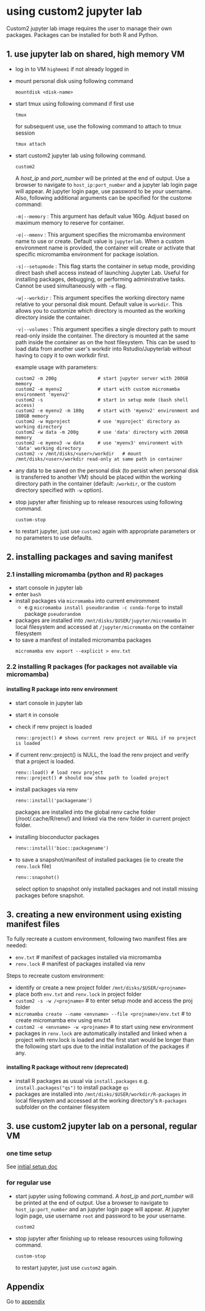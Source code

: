# using custom2 jupyter lab

Custom2 jupyter lab image requires the user to manage their own packages. Packages can be installed for both R and Python.


## 1. use jupyter lab on shared, high memory VM
- log in to VM `highmem1` if not already logged in
- mount personal disk using following command
    ```
    mountdisk <disk-name>
    ```
- start tmux using following command if first use
    ```
    tmux
    ```
    for subsequent use, use the following command to attach to tmux session
    ```
    tmux attach
    ```
- start custom2 jupyter lab using following command. 
    ```
    custom2
    ```
    A _host_ip_ and _port_number_ will be
    printed at the end of output. Use a browser to navigate to
    ```host_ip:port_number``` and a jupyter lab login page will appear. At jupyter
    login page, use password to be _your_ username.
    Also, following additional arguments can be specified for the custome command:

    `-m|--memory` : This argument has default value 160g. Adjust based on maximum memory to reserve for container.

    `-e|--mmenv` : This argument specifies the micromamba environment name to use or create. Default value is `jupyterlab`. When a custom environment name is provided, the container will create or activate that specific micromamba environment for package isolation.

    `-s|--setupmode` : This flag starts the container in setup mode, providing direct bash shell access instead of launching Jupyter Lab. Useful for installing packages, debugging, or performing administrative tasks. Cannot be used simultaneously with `-e` flag.

    `-w|--workdir` : This argument specifies the working directory name relative to your personal disk mount. Default value is `workdir`. This allows you to customize which directory is mounted as the working directory inside the container.

    `-v|--volumes` : This argument specifies a single directory path to mount read-only inside the container. The directory is mounted at the same path inside the container as on the host filesystem. This can be used to load data from another user's workdir into Rstudio/Jupyterlab without having to copy it to own workdir first.

    example usage with parameters:

    ```
    custom2 -m 200g               # start jupyter server with 200GB memory 
    custom2 -e myenv2             # start with custom micromamba environment 'myenv2'
    custom2 -s                    # start in setup mode (bash shell access)
    custom2 -e myenv2 -m 180g     # start with 'myenv2' environment and 180GB memory
    custom2 -w myproject          # use 'myproject' directory as working directory
    custom2 -w data -m 200g       # use 'data' directory with 200GB memory
    custom2 -e myenv3 -w data     # use 'myenv3' environment with 'data' working directory
    custom2 -v /mnt/disks/<user>/workdir   # mount /mnt/disks/<user>/workdir read-only at same path in container
    ```
- any data to be saved on the personal disk (to persist when personal disk is transferred to another VM) should be placed within the working directory path in the container (default: `/workdir`, or the custom directory specified with `-w` option).

- stop jupyter after finishing up to release resources using following command. 
    ```
    custom-stop
    ```
- to restart jupyter, just use ```custom2``` again with appropriate parameters or no parameters to use defaults.

## 2. installing packages and saving manifest

### 2.1 installing micromamba (python and R) packages

- start console in jupyter lab
- enter ```bash```
- install packages via ```micromamba``` into current enviromment
    - e.g ```micromamba install pseudorandom -c conda-forge``` to install package ```pseudorandom```
- packages are installed into ```/mnt/disks/$USER/jupyter/micromamba``` in local filesystem and accessed at ```/jupyter/micromamba``` on the container filesystem
- to save a manifest of installed micromamba packages
    ```
    micromamba env export --explicit > env.txt
    ```

### 2.2 installing R packages (for packages not available via micromamba)

#### installing R package into renv environment

- start console in jupyter lab
- start ```R``` in console
- check if renv project is loaded
    ```
    renv::project() # shows current renv project or NULL if no project is loaded
    ```
- if current renv::project() is NULL, the load the renv project and verify that a project is loaded.
    ```
    renv::load() # load renv project
    renv::project() # should now show path to loaded project
    ```
- install packages via renv
    ```
    renv::install('packagename')
    ```
    packages are installed into the global renv cache folder (/root/.cache/R/renv/) and linked via the renv folder in current project folder.
- installing bioconductor packages
    ```
    renv::install('bioc::packagename')
    ```

- to save a snapshot/manifest of installed packages (ie to create the ```renv.lock``` file)
    ```
    renv::snapshot() 
    ```
    select option to snapshot only installed packages and not install missing packages before snapshot.


## 3. creating a new environment using existing manifest files

To fully recreate a custom environment, following two manifest files are needed:

- ```env.txt``` # manifest of packages installed via micromamba
- ```renv.lock``` #  manifest of packages installed via renv

Steps to recreate custom environment:

- identify or create a new project folder ```/mnt/disks/$USER/<projname>```
- place both ```env.txt``` and ```renv.lock``` in project folder
- ```custom2 -s -w /<projname>``` # to enter setup mode and access the proj folder
- ```micromamba create --name <envname> --file <projname>/env.txt``` # to create micromamba env using env.txt
- ```custom2 -e <envname> -w <projname>``` # to start using new environment
- packages in ```renv.lock``` are automatically installed and linked when a project with renv.lock is loaded and the first start would be longer than the following start ups due to the initial installation of the packages if any.



#### installing R package without renv (deprecated)

- install R packages as usual via ```install.packages``` e.g. ```install.packages("qs")``` to install package ```qs```
- packages are installed into ```/mnt/disks/$USER/workdir/R-packages``` in local filesystem and accessed at the working directory's ```R-packages``` subfolder on the container filesystem

## 3. use custom2 jupyter lab on a personal, regular VM

### one time setup

See [initial setup doc](/docs/initial.md)  

### for regular use

- start jupyter using following command. A _host_ip_ and _port_number_ will be
printed at the end of output. Use a browser to navigate to
```host_ip:port_number``` and an jupyter login page will appear. At jupyter
login page, use username ```root``` and password to be _your_ username.
    ```
    custom2
    ```
- stop jupyter after finishing up to release resources using following command. 
    ```
    custom-stop
    ```
    to restart jupyter, just use ```custom2``` again.

## Appendix

Go to [appendix](/docs/appendix.md)
